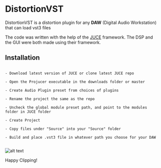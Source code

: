 # DistortionVST

DistortionVST is a distortion plugin for any **DAW** (Digital Audio Workstation) that can load vst3 files

The code was written with the help of the [JUCE][juce] framework. The DSP and the GUI were both made using their framework. 

## Installation 
```

- Download latest version of JUCE or clone latest JUCE repo

- Open the Projucer executable in the downloads folder or master 

- Create Audio Plugin preset from choices of plugins

- Rename the project the same as the repo 

- Uncheck the global module preset path, and point to the modules folder in JUCE folder

- Create Project 

- Copy files under "Source" into your "Source" folder 

- Build and place .vst3 file in whatever path you choose for your DAW


```

![alt text](https://github.com/adbahna/DistortionVST/dvst.png)

Happy Clipping! 

[juce]: https://juce.com/
